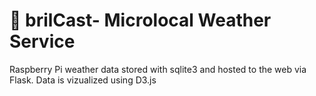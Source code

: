 # 🐡 brilCast- Microlocal Weather Service
Raspberry Pi weather data stored with sqlite3 and hosted to the web via Flask. 
Data is vizualized using D3.js 
